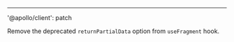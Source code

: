 ---
'@apollo/client': patch

Remove the deprecated `returnPartialData` option from `useFragment` hook.
